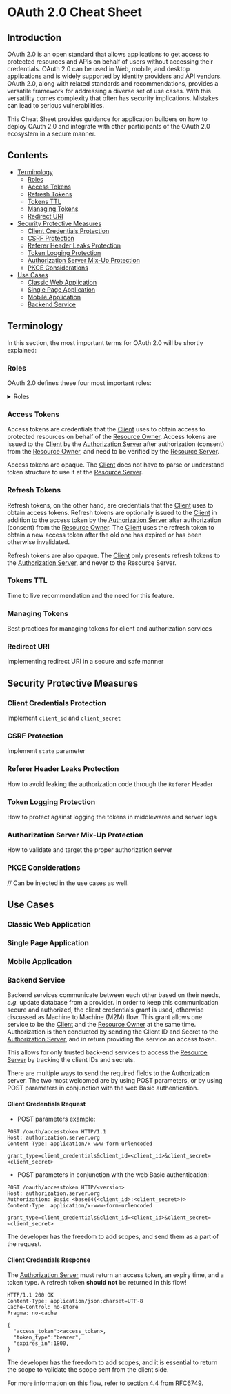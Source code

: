 # OAuth 2.0 Cheat Sheet

## Introduction

OAuth 2.0 is an open standard that allows applications to get access to protected resources and APIs on behalf of users without accessing their credentials. OAuth 2.0 can be used in Web, mobile, and desktop applications and is widely supported by identity providers and API vendors. OAuth 2.0, along with related standards and recommendations, provides a versatile framework for addressing a diverse set of use cases. With this versatility comes complexity that often has security implications. Mistakes can lead to serious vulnerabilities.

This Cheat Sheet provides guidance for application builders on how to deploy OAuth 2.0 and integrate with other participants of the OAuth 2.0 ecosystem in a secure manner.

## Contents

- [Terminology](#terminology)
   - [Roles](#roles)
   - [Access Tokens](#access-tokens)
   - [Refresh Tokens](#refresh-tokens)
   - [Tokens TTL](#tokens-ttl)
   - [Managing Tokens](#managing-tokens)
   - [Redirect URI](#redirect-uri)
- [Security Protective Measures](#security-protective-measures)
   - [Client Credentials Protection](#client-credentials-protection)
   - [CSRF Protection](#csrf-protection)
   - [Referer Header Leaks Protection](#referer-header-leaks-protection)
   - [Token Logging Protection](#token-logging-protection)
   - [Authorization Server Mix-Up Protection](#authorization-server-mix-up-protection)
   - [PKCE Considerations](#pkce-considerations)
- [Use Cases](#use-cases)
   - [Classic Web Application](#classic-web-application)
   - [Single Page Application](#single-page-application)
   - [Mobile Application](#mobile-application)
   - [Backend Service](#backend-service)

## Terminology

In this section, the most important terms for OAuth 2.0 will be shortly explained:

### Roles

OAuth 2.0 defines these four most important roles:

<details>
  <summary>Roles</summary>


#### Resource Owner

The Resource Owner is the person or entity that can grant access to a certain resource. Typically, this is the end-user of an application.

#### Resource Server

The Resource Server is the server hosting the protected resource and deciding whether access (with an OAuth 2.0 Access Token) is accepted or not. This is the application or API you want to access.

#### Client

The Client is the application that accesses a protected resource (on the [Resource Server]) on behalf, and with the authorization of a [Resource Owner] (end-user).

#### Authorization Server

The Authorization Server is the service that authenticates the [Resource Owner] and issues [Access Tokens] to the [Client] after authorization by the [Resource Owner]. This could be your central Single Sign On (SSO) solution, or other Identity Provider (IdP).

</details>

### Access Tokens

Access tokens are credentials that the [Client] uses to obtain access to protected resources on behalf of the [Resource Owner]. Access tokens are issued to the [Client] by the [Authorization Server] after authorization (consent) from the [Resource Owner], and need to be verified by the [Resource Server].

Access tokens are opaque. The [Client] does not have to parse or understand token structure to use it at the [Resource Server].

### Refresh Tokens

Refresh tokens, on the other hand, are credentials that the [Client] uses to obtain access tokens. Refresh tokens are optionally issued to the [Client] in addition to the access token by the [Authorization Server] after authorization (consent) from the [Resource Owner]. The [Client] uses the refresh token to obtain a new access token after the old one has expired or has been otherwise invalidated.

Refresh tokens are also opaque. The [Client] only presents refresh tokens to the [Authorization Server], and never to the Resource Server.

### Tokens TTL

Time to live recommendation and the need for this feature.

### Managing Tokens

Best practices for managing tokens for client and authorization services

### Redirect URI

Implementing redirect URI in a secure and safe manner

## Security Protective Measures

### Client Credentials Protection

Implement `client_id` and `client_secret`

### CSRF Protection

Implement `state` parameter

### Referer Header Leaks Protection

How to avoid leaking the authorization code through the `Referer` Header

### Token Logging Protection

How to protect against logging the tokens in middlewares and server logs

### Authorization Server Mix-Up Protection

How to validate and target the proper authorization server

### PKCE Considerations

// Can be injected in the use cases as well.

## Use Cases

### Classic Web Application

### Single Page Application

### Mobile Application

### Backend Service

Backend services communicate between each other based on their needs, _e.g._ update database from a provider. In order to keep this communication secure and authorized, the client credentials grant is used, otherwise discussed as Machine to Machine (M2M) flow. This grant allows one service to be the [Client] and the [Resource Owner] at the same time. Authorization is then conducted by sending the Client ID and Secret to the [Authorization Server], and in return providing the service an access token.

This allows for only trusted back-end services to access the [Resource Server] by tracking the client IDs and secrets.

There are multiple ways to send the required fields to the Authorization server. The two most welcomed are by using POST parameters, or by using POST parameters in conjunction with the web Basic authentication.

#### Client Credentials Request

- POST parameters example:

```http
POST /oauth/accesstoken HTTP/1.1
Host: authorization.server.org
Content-Type: application/x-www-form-urlencoded

grant_type=client_credentials&client_id=<client_id>&client_secret=<client_secret>
```

- POST parameters in conjunction with the web Basic authentication:

```http
POST /oauth/accesstoken HTTP/<version>
Host: authorization.server.org
Authorization: Basic <base64(<client_id>:<client_secret>)>
Content-Type: application/x-www-form-urlencoded

grant_type=client_credentials&client_id=<client_id>&client_secret=<client_secret>
```

The developer has the freedom to add scopes, and send them as a part of the request.

#### Client Credentials Response

The [Authorization Server] must return an access token, an expiry time, and a token type. A refresh token **should not** be returned in this flow!

```http
HTTP/1.1 200 OK
Content-Type: application/json;charset=UTF-8
Cache-Control: no-store
Pragma: no-cache
 
{
  "access_token":<access_token>,
  "token_type":"bearer",
  "expires_in":1800,
}
```

The developer has the freedom to add scopes, and it is essential to return the scope to validate the scope sent from the client side.

For more information on this flow, refer to [section 4.4](https://tools.ietf.org/html/rfc6749#section-4.4) from [RFC6749].

[Resource Owner]: #resource-owner
[Resource Server]: #resource-server
[Client]: #client
[Authorization Server]: #authorization-server
[Access Tokens]: #access-tokens
[RFC6749]: https://tools.ietf.org/html/rfc6749